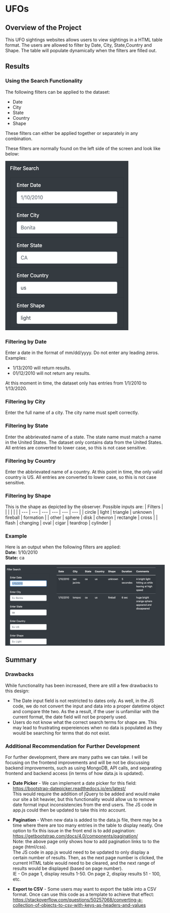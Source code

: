 # UFOs

## Overview of the Project

This UFO sightings websites allows users to view sightings in a HTML table format. The users are allowed to filter by Date, City, State,Country and Shape. The table will populate dynamically when the filters are filled out.

## Results

### Using the Search Functionality

The following filters can be applied to the dataset:
* Date
* City
* State
* Country
* Shape

These filters can either be applied together or separately in any combination.

These filters are normally found on the left side of the screen and look like below:

![Filters](/analysis/filters.png)


### Filtering by Date

Enter a date in the format of mm/dd/yyyy. Do not enter any leading zeros. 
Examples:
* 1/13/2010 will return results.
* 01/12/2010 will not return any results.

At this moment in time, the dataset only has entries from 1/1/2010 to 1/13/2020.

### Filtering by City

Enter the full name of a city. The city name must spelt correctly.

### Filtering by State 

Enter the abbrievated name of a state. The state name must match a name in the United States. The dataset only contains data from the United States. All entries are converted to lower case, so this is not case sensitive.

### Filtering by Country

Enter the abbrievated name of a country. At this point in time, the only valid country is US. All entries are converted to lower case, so this is not case sensitive.

### Filtering by Shape

This is the shape as depicted by the observer. Possible inputs are:
| Filters | | | | | |
| --- | --- | --- | --- | --- | --- |
| circle | light | triangle | unknown | fireball | formation | 
| other | sphere | disk | chevron | rectangle | cross |
| flash | changing | oval | cigar | teardrop | cylinder |

### Example

Here is an output when the following filters are applied:<br>
**Date:** 1/10/2010<br>
**State:** ca<br>

![Sample](/analysis/filter_sample.png)

## Summary

### Drawbacks
While functionality has been increased, there are still a few drawbacks to this design:
* The Date input field is not restricted to dates only. As well, in the JS code, we do not convert the input and data into a proper datetime object and compare thte two. As the a result, if the user is unfamiliar with the current format, the date field will not be properly used.
* Users do not know what the correct search terms for shape are. This may lead to frustrating expereiences when no data is populated as they would be searching for terms that do not exist.

### Additional Recommendation for Further Development

For further development, there are many paths we can take. I will be focusing on the frontend improvements and will be not be discussing backend improvements, such as using MongoDB, API calls, and separating frontend and backend access (in terms of how data.js is updated).

* **Date Picker** - We can implement a date picker for this field:<br>
https://bootstrap-datepicker.readthedocs.io/en/latest/<Br>
This would require the addition of jQuery to be added and would make our site a bit heavier, but this functionality would allow us to remove date format input inconsistencies from the end users. The JS code in app.js could then be updated to take this into account.

* **Pagination** - 
When new data is added to the data.js file, there may be a time where there are too many entries in the table to display neatly. One option to fix this issue in the front end is to add pagination:<br>
https://getbootstrap.com/docs/4.0/components/pagination/<br>
Note: the above page only shows how to add pagination links to to the page (html/css). <br>The JS code in app.js would need to be updated to only display a certain number of results. Then, as the next page number is clicked, the current HTML table would need to be cleared, and the next range of results would be displayed (based on page number).<br>
IE  - On page 1, display results 1-50. On page 2, display results 51 - 100, etc.

* **Export to CSV** - 
Some users may want to export the table into a CSV format. Once can use this code as a template to achieve that effect: <br>
https://stackoverflow.com/questions/50257068/converting-a-collection-of-objects-to-csv-with-keys-as-headers-and-values<br>

